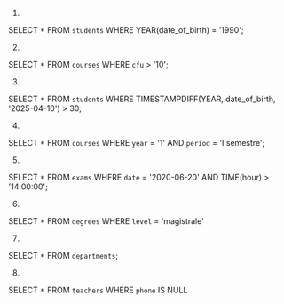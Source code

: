 1. 
SELECT * 
FROM `students`
WHERE YEAR(date_of_birth) = '1990';

2.
SELECT * 
FROM `courses`
WHERE `cfu` > '10';

3.
SELECT * 
FROM `students`
WHERE TIMESTAMPDIFF(YEAR, date_of_birth, '2025-04-10') > 30;

4.
SELECT * 
FROM `courses`
WHERE `year` = '1' 
AND `period` = 'I semestre';

5.
SELECT *
FROM `exams`
WHERE `date` = '2020-06-20' AND TIME(hour) > '14:00:00';

6.
SELECT *
FROM `degrees`
WHERE `level` = 'magistrale'

7.
SELECT *
FROM `departments`;

8.
SELECT *
FROM `teachers`
WHERE `phone` IS NULL
